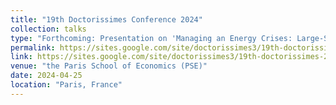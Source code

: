 ```yaml
---
title: "19th Doctorissimes Conference 2024"
collection: talks
type: "Forthcoming: Presentation on 'Managing an Energy Crises: Large-Scale Evidence of Residential Natural Gas Savings Through Financial Rewards'"
permalink: https://sites.google.com/site/doctorissimes3/19th-doctorissimes-2024
link: https://sites.google.com/site/doctorissimes3/19th-doctorissimes-2024
venue: "the Paris School of Economics (PSE)"
date: 2024-04-25
location: "Paris, France"
---
```


